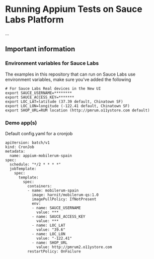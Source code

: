 # Running Appium Tests on Sauce Labs Platform
...

## Important information
### Environment variables for Sauce Labs
The examples in this repository that can run on Sauce Labs use environment variables, make sure you've added the following

    # For Sauce Labs Real devices in the New UI
    export SAUCE_USERNAME=********
    export SAUCE_ACCESS_KEY=*******
    export LOC_LAT=latitude (37.39 default, Chinatown SF)
    export LOC_LON=longitude (-122.41 default, Chinatown SF)
    export SHOP_URL=RUM location (http://pmrum.o11ystore.com default)

### Demo app(s)

Default config.yaml for a cronjob

```
apiVersion: batch/v1
kind: CronJob
metadata:
  name: appium-mobilerum-spain
spec:
  schedule: "*/2 * * * *"
  jobTemplate:
    spec:
      template:
        spec:
          containers:
          - name: mobilerum-spain
            image: harnit/mobilerum-qs:1.0
            imagePullPolicy: IfNotPresent
            env:
            - name: SAUCE_USERNAME
              value: ***
            - name: SAUCE_ACCESS_KEY
              value: ***
            - name: LOC_LAT
              value: "39.6"
            - name: LOC_LON
              value: "-122.41"
            - name: SHOP_URL
              value: http://pmrum2.o11ystore.com
          restartPolicy: OnFailure
```
